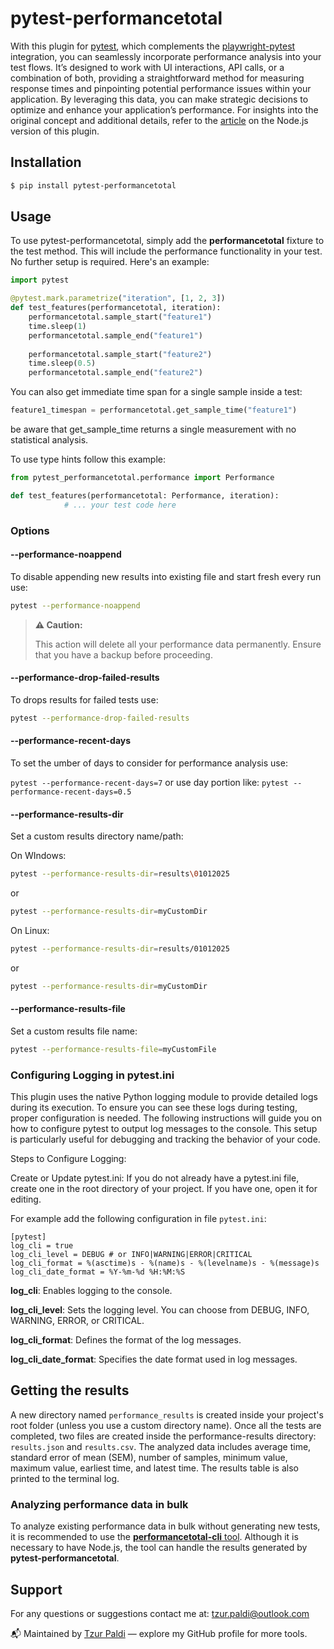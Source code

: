 # pytest-performancetotal

With this plugin for [pytest](https://github.com/pytest-dev/pytest), which complements the [playwright-pytest](https://github.com/microsoft/playwright-pytest) integration, you can seamlessly incorporate performance analysis into your test flows. It’s designed to work with UI interactions, API calls, or a combination of both, providing a straightforward method for measuring response times and pinpointing potential performance issues within your application. By leveraging this data, you can make strategic decisions to optimize and enhance your application’s performance. For insights into the original concept and additional details, refer to the [article](https://www.linkedin.com/pulse/elevating-your-playwright-tests-plugin-tzur-paldi-phd) on the Node.js version of this plugin.

## Installation

```bash
$ pip install pytest-performancetotal
```

## Usage

To use pytest-performancetotal, simply add the **performancetotal** fixture to the test method. This will include the performance functionality in your test. No further setup is required. Here's an example:

```python
import pytest

@pytest.mark.parametrize("iteration", [1, 2, 3])
def test_features(performancetotal, iteration):
    performancetotal.sample_start("feature1")
    time.sleep(1)
    performancetotal.sample_end("feature1")
    
    performancetotal.sample_start("feature2")
    time.sleep(0.5)
    performancetotal.sample_end("feature2")
```

You can also get immediate time span for a single sample inside a test:

```python
feature1_timespan = performancetotal.get_sample_time("feature1")
```
be aware that get_sample_time returns a single measurement with no statistical analysis.


To use type hints follow this example:

```python
from pytest_performancetotal.performance import Performance

def test_features(performancetotal: Performance, iteration):
            # ... your test code here
```

### Options

#### __--performance-noappend__

To disable appending new results into existing file and start fresh every run use:

```bash
pytest --performance-noappend
```

> **⚠️ Caution:**
>
> This action will delete all your performance data permanently. Ensure that you have a backup before proceeding.

#### __--performance-drop-failed-results__

To drops results for failed tests use:

```bash
pytest --performance-drop-failed-results
```

#### __--performance-recent-days__

To set the umber of days to consider for performance analysis use:

`pytest --performance-recent-days=7` or use day portion like: `pytest --performance-recent-days=0.5`

#### __--performance-results-dir__

Set a custom results directory name/path:

On WIndows:

```bash
pytest --performance-results-dir=results\01012025
```

or

```bash
pytest --performance-results-dir=myCustomDir
```

On Linux:

```bash
pytest --performance-results-dir=results/01012025
```

or

```bash
pytest --performance-results-dir=myCustomDir
```

#### __--performance-results-file__

Set a custom results file name:

```bash
pytest --performance-results-file=myCustomFile
```

### Configuring Logging in pytest.ini

This plugin uses the native Python logging module to provide detailed logs during its execution. To ensure you can see these logs during testing, proper configuration is needed. The following instructions will guide you on how to configure pytest to output log messages to the console. This setup is particularly useful for debugging and tracking the behavior of your code.

Steps to Configure Logging:

Create or Update pytest.ini: If you do not already have a pytest.ini file, create one in the root directory of your project. If you have one, open it for editing.

For example add the following configuration in file `pytest.ini`:

```no-highlight
[pytest]
log_cli = true
log_cli_level = DEBUG # or INFO|WARNING|ERROR|CRITICAL
log_cli_format = %(asctime)s - %(name)s - %(levelname)s - %(message)s
log_cli_date_format = %Y-%m-%d %H:%M:%S
```

__log_cli__: Enables logging to the console.

__log_cli_level__: Sets the logging level. You can choose from DEBUG, INFO, WARNING, ERROR, or CRITICAL.

__log_cli_format__: Defines the format of the log messages.

__log_cli_date_format__: Specifies the date format used in log messages.

## Getting the results

A new directory named `performance_results` is created inside your project's root folder (unless you use a custom directory name). Once all the tests are completed, two files are created inside the performance-results directory: `results.json` and `results.csv`. The analyzed data includes average time, standard error of mean (SEM), number of samples, minimum value, maximum value, earliest time, and latest time. The results table is also printed to the terminal log.

### Analyzing performance data in bulk

To analyze existing performance data in bulk without generating new tests, it is recommended to use the [__performancetotal-cli__ tool](https://www.npmjs.com/package/performancetotal-cli). Although it is necessary to have Node.js, the tool can handle the results generated by __pytest-performancetotal__.

## Support

For any questions or suggestions contact me at: [tzur.paldi@outlook.com](mailto:tzur.paldi@outlook.com?subjet=pytest-performancetotal%20Support)

📬 Maintained by [Tzur Paldi](https://github.com/tzurp) — explore my GitHub profile for more tools.
